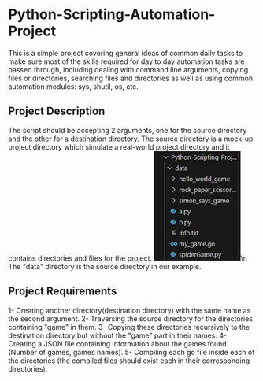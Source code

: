 # Python-Scripting-Automation-Project

This is a simple project covering general ideas of common daily tasks to make sure most of the skills required for day to day automation tasks are passed through, including dealing with command line arguments, copying files or directories, searching files and directories as well as using common automation modules: sys, shutil, os, etc.

## Project Description
The script should be accepting 2 arguments, one for the source directory and the other for a destination directory.
The source directory is a mock-up project directory which simulate a real-world project directory and it contains directories and files for the project. 
<img src=https://github.com/TasneemAdelkh/Python-Scripting-Automation-Project/blob/main/Capture.PNG>\n</img>
The "data" directory is the source directory in our example.

## Project Requirements
1- Creating another directory(destination directory) with the same name as the second argument.
2- Traversing the source directory for the directories containing "game" in them.
3- Copying these directories recursively to the destination directory but without the "game" part in their names.
4- Creating a JSON file containing information about the games found (Number of games, games names).
5- Compiling each go file inside each of the directories (the compiled files should exist each in their corresponding directories). 
